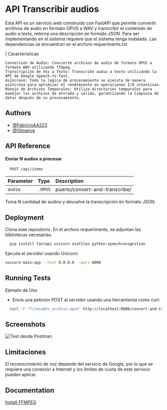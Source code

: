 
# API Transcribir audios
Esta API es un servicio web construido con FastAPI que permite convertir archivos de audio en formato OPUS a WAV y transcribir el contenido de audio a texto, retorna una descripción en formato JSON.
Para ser implementando en el sistema requiere que el sistema tenga instalado.
Las dependencias se encuentran en el archvio requeriments.txt 

| Características

    Conversión de Audio: Convierte archivos de audio de formato OPUS a formato WAV utilizando ffmpeg.
    Transcripción de Voz a Texto: Transcribe audio a texto utilizando la API de Google Speech-to-Text.
    Asíncrono: Toda la lógica de procesamiento se ejecuta de manera asíncrona para optimizar el rendimiento en operaciones I/O intensivas.
    Manejo de Archivos Temporales: Utiliza directorios temporales para manejar los archivos de entrada y salida, garantizando la limpieza de datos después de su procesamiento.
## Authors
- [@FabricioAA223](https://github.com/FabricioAA223)
- [@Olmance ](https://github.com/OlmanCE)


## API Reference

#### Enviar N audios a procesar

```http
  POST /api/items
```

| Parameter | Type     | Description                |
| :-------- | :------- | :------------------------- |
| `audio` | `.OPUS` | puerto/convert-and-transcribe/ |

Toma N cantidad de audios y devuelve la transcripción en formato JSON.
## Deployment

Clona este repositorio.
En el archivo requeriments, se adjuntan las bibliotecas necesarias. 

```bash
  pip install fastapi uvicorn aiofiles python-speechrecognition
```

Ejecuta el servidor usando Uvicorn:
```bash
uvicorn main:app --host 0.0.0.0 --port 8000

```


## Running Tests

Ejemplo de Uso

- Envía una petición POST al servidor usando una herramienta como curl:

```bash
  curl -F "files=@tu_archivo.opus" http://localhost:8000/convert-and-transcribe/
```


## Screenshots

![ Test desde Postman](https://github.com/OlmanCE/APIAudioAnalized/assets/114628295/22675ffb-70d7-4041-afe6-346692393819)
## Limitaciones

El reconocimiento de voz depende del servicio de Google, por lo que se requiere una conexión a Internet y los límites de cuota de este servicio pueden aplicar.

## Documentation
[Install FFMPEG](https://ffmpeg.org/download.html )